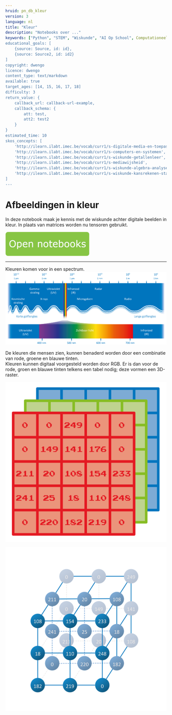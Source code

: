 ```yaml
---
hruid: pn_db_kleur
version: 3
language: nl
title: "Kleur"
description: "Notebooks over ..."
keywords: ["Python", "STEM", "Wiskunde", "AI Op School", Computationeel denken"]
educational_goals: [
    {source: Source, id: id}, 
    {source: Source2, id: id2}
]
copyright: dwengo
licence: dwengo
content_type: text/markdown
available: true
target_ages: [14, 15, 16, 17, 18]
difficulty: 3
return_value: {
    callback_url: callback-url-example,
    callback_schema: {
        att: test,
        att2: test2
    }
}
estimated_time: 10
skos_concepts: [
    'http://ilearn.ilabt.imec.be/vocab/curr1/s-digitale-media-en-toepassingen', 
    'http://ilearn.ilabt.imec.be/vocab/curr1/s-computers-en-systemen', 
    'http://ilearn.ilabt.imec.be/vocab/curr1/s-wiskunde-getallenleer', 
    'http://ilearn.ilabt.imec.be/vocab/curr1/s-mediawijsheid', 
    'http://ilearn.ilabt.imec.be/vocab/curr1/s-wiskunde-algebra-analyse', 
    'http://ilearn.ilabt.imec.be/vocab/curr1/s-wiskunde-kansrekenen-statistiek'
]
---
```


# Afbeeldingen in kleur

In deze notebook maak je kennis met de wiskunde achter digitale beelden in kleur. In plaats van matrices worden nu tensoren gebruikt.

[![](embed/Knop.png "Knop")](https://kiks.ilabt.imec.be/jupyterhub/?id=1502 "Notebooks kleur")

------------
Kleuren komen voor in een spectrum. 
![](embed/spectrum.png "Kleurenspectrum")

De kleuren die mensen zien, kunnen benaderd worden door een combinatie van rode, groene en blauwe tinten. <br>
Kleuren kunnen digitaal voorgesteld worden door RGB. Er is dan voor de rode, groen en blauwe tinten telkens een tabel nodig; deze vormen een 3D-raster. 

![](embed/rgb.png "RGB")

![](embed/raster.png "3D-raster")
